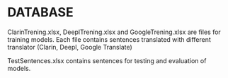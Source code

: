 # DATABASE
ClarinTrening.xlsx, DeeplTrening.xlsx and GoogleTrening.xlsx are files for training models. Each file contains sentences translated with different translator (Clarin, Deepl, Google Translate) 

TestSentences.xlsx contains sentences for testing and evaluation of models.


